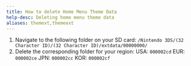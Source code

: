 ```yaml
---
title: How to delete Home Menu Theme Data
help-desc: Deleting home menu theme data
aliases: themext,themeext
---
```


1. Navigate to the following folder on your SD card: `/Nintendo 3DS/(32 Character ID)/(32 Character ID)/extdata/00000000/`
2. Delete the corresponding folder for your region:
  USA: `000002cd`
  EUR: `000002ce`
  JPN: `000002cc`
  KOR: `000002cf`
